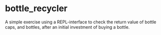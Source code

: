 # bottle_recycler

A simple exercise using a REPL-interface to check the return value of bottle caps, and bottles, after an initial investment of buying a bottle.
